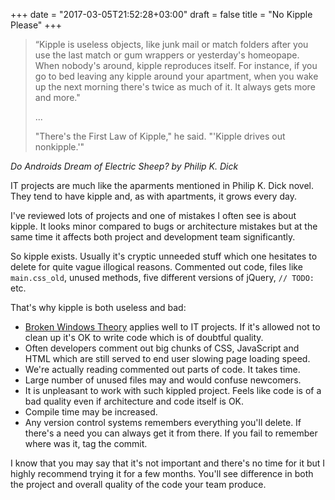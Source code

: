 +++
date = "2017-03-05T21:52:28+03:00"
draft = false
title = "No Kipple Please"
+++

> “Kipple is useless objects, like junk mail or match folders after you use the last match or gum wrappers or yesterday's
> homeopape. When nobody's around, kipple reproduces itself. For instance, if you go to bed leaving any kipple around
> your apartment, when you wake up the next morning there's twice as much of it. It always gets more and more."
>
> ...
>
> "There's the First Law of Kipple," he said. "'Kipple drives out nonkipple.'"

*Do Androids Dream of Electric Sheep? by Philip K. Dick*

IT projects are much like the aparments mentioned in Philip K. Dick novel. They tend
to have kipple and, as with apartments, it grows every day.

I've reviewed lots of projects and one of mistakes I often see is about kipple. It looks
minor compared to bugs or architecture mistakes but at the same time it affects both
project and development team significantly.

So kipple exists. Usually it's cryptic unneeded stuff which one hesitates to delete for
quite vague illogical reasons. Commented out code, files like `main.css_old`, unused
methods, five different versions of jQuery, `// TODO: ` etc.

That's why kipple is both useless and bad:

- [Broken Windows Theory](https://en.wikipedia.org/wiki/Broken_windows_theory) applies
  well to IT projects. If it's allowed not to clean up it's OK to write code which is
  of doubtful quality.
- Often developers comment out big chunks of CSS, JavaScript and HTML which are still
  served to end user slowing page loading speed.
- We're actually reading commented out parts of code. It takes time.
- Large number of unused files may and would confuse newcomers.
- It is unpleasant to work with such kippled project. Feels like code is of a bad quality
  even if architecture and code itself is OK.
- Compile time may be increased.
- Any version control systems remembers everything you'll delete. If there's a need
  you can always get it from there. If you fail to remember where was it, tag the commit.
  
I know that you may say that it's not important and there's no time for it but I highly
recommend trying it for a few months. You'll see difference in both the project and
overall quality of the code your team produce.